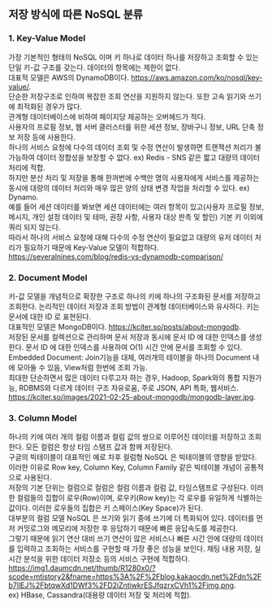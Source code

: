 ## 저장 방식에 따른 NoSQL 분류

### 1. Key-Value Model

가장 기본적인 형태의 NoSQL 이며 키 하나로 데이터 하나를 저장하고 조회할 수 있는 단일 키-값 구조를 갖는다. 데이터의 항목에는 제한이 없다.   
대표적 모델은 AWS의 DynamoDB이다. https://aws.amazon.com/ko/nosql/key-value/.  
단순한 저장구조로 인하여 복잡한 조회 연산을 지원하지 않는다. 또한 고속 읽기와 쓰기에 최적화된 경우가 많다.   
관계형 데이터베이스에 비하여 페이지당 제공하는 오버헤드가 적다.   
사용자의 프로필 정보, 웹 서버 클러스터를 위한 세션 정보, 장바구니 정보, URL 단축 정보 저장 등에 사용한다.   
하나의 서비스 요청에 다수의 데이터 조회 및 수정 연산이 발생하면 트랜잭션 처리가 불가능하여 데이터 정합성을 보장할 수 없다. ex) Redis - SNS 같은 짧고 대량의 데이터처리에 적합.  
하지만 분산 처리 및 저장을 통해 한꺼번에 수백만 명의 사용자에게 서비스를 제공하는 동시에 대량의 데이터 처리와 매우 많은 양의 상태 변경 작업을 처리할 수 있다. ex) Dynamo.   
예를 들어 세션 데이터를 봐보면 세션 데이터에는 여러 항목이 있고(사용자 프로필 정보, 메시지, 개인 설정 데이터 및 테마, 권장 사항, 사용자 대상 판촉 및 할인) 기본 키 이외에 쿼리 되지 않는다.   
따라서 하나의 서비스 요청에 대해 다수의 수정 연산이 필요없고 대량의 유저 데이터 처리가 필요하기 때문에 Key-Value 모델이 적합하다.   
https://severalnines.com/blog/redis-vs-dynamodb-comparison/


### 2. Document Model

키-값 모델을 개념적으로 확장한 구조로 하나의 키에 하나의 구조화된 문서를 저장하고 조회한다. 논리적인 데이터 저장과 조회 방법이 관계형 데이터베이스와 유사하다. 키는 문서에 대한 ID 로 표현된다.   
대표적인 모델은 MongoDB이다. https://kciter.so/posts/about-mongodb.  
저장된 문서를 컬렉션으로 관리하며 문서 저장과 동시에 문서 ID 에 대한 인덱스를 생성한다. 문서 ID 에 대한 인덱스를 사용하여 O(1) 시간 안에 문서를 조회할 수 있다.   
Embedded Document: Join기능을 대체, 여러개의 테이블을 하나의 Document 내에 모아둘 수 있음, View처럼 한번에 조회 가능.   
최대한 단순하면서 많은 데이터 다루고자 하는 경우, Hadoop, Spark와의 통합 지원가능, RDBMS와 다르게 데이터 구조 자유로움, 주로 JSON, API 특화, 웹서비스.   
https://kciter.so/images/2021-02-25-about-mongodb/mongodb-layer.jpg.   


### 3. Column Model

하나의 키에 여러 개의 컬럼 이름과 컬럼 값의 쌍으로 이루어진 데이터를 저장하고 조회한다. 모든 컬럼은 항상 타임 스탬프 값과 함께 저장된다.   
구글의 빅테이블이 대표적인 예로 차후 컬럼형 NoSQL 은 빅테이블의 영향을 받았다. 이러한 이유로 Row key, Column Key, Column Family 같은 빅테이블 개념이 공통적으로 사용된다.    
저장의 기본 단위는 컬럼으로 컬럼은 컬럼 이름과 컬럼 값, 타임스탬프로 구성된다. 이러한 컬럼들의 집합이 로우(Row)이며, 로우키(Row key)는 각 로우를 유일하게 식별하는 값이다. 이러한 로우들의 집합은 키 스페이스(Key Space)가 된다.   
대부분의 컬럼 모델 NoSQL 은 쓰기와 읽기 중에 쓰기에 더 특화되어 있다. 데이터를 먼저 커밋로그와 메모리에 저장한 후 응답하기 때문에 빠른 응답속도를 제공한다.      
그렇기 때문에 읽기 연산 대비 쓰기 연산이 많은 서비스나 빠른 시간 안에 대량의 데이터를 입력하고 조회하는 서비스를 구현할 때 가장 좋은 성능을 보인다. 채팅 내용 저장, 실시간 분석을 위한 데이터 저장소 등의 서비스 구현에 적합하다.    
https://img1.daumcdn.net/thumb/R1280x0/?scode=mtistory2&fname=https%3A%2F%2Fblog.kakaocdn.net%2Fdn%2Fb7llEJ%2FbtqwXd1DWf3%2FD2iZntiwkrESJfqzrxCVh1%2Fimg.png.  
ex) HBase, Cassandra(대용량 데이터 저장 및 처리에 적합).   
